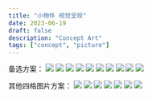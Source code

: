 ```yaml
---
title: "小物件 视觉呈现"
date: 2023-06-19
draft: false
description: "Concept Art"
tags: ["concept", "picture"]
---
```

备选方案：
<img class="thumbnailshadow" src="1.png"/>
<img class="thumbnailshadow" src="2.png"/>
<img class="thumbnailshadow" src="3.png"/>
<img class="thumbnailshadow" src="4.png"/>
<img class="thumbnailshadow" src="featured.png"/>
<img class="thumbnailshadow" src="6.png"/>
<img class="thumbnailshadow" src="7.png"/>
<img class="thumbnailshadow" src="8.png"/>
<img class="thumbnailshadow" src="9.png"/>
<img class="thumbnailshadow" src="10.png"/>


其他四格图片方案：
<img class="thumbnailshadow" src="21.png"/>
<img class="thumbnailshadow" src="22.png"/>
<img class="thumbnailshadow" src="23.png"/>
<img class="thumbnailshadow" src="24.png"/>
<img class="thumbnailshadow" src="25.png"/>
<img class="thumbnailshadow" src="26.png"/>
<img class="thumbnailshadow" src="27.png"/>

